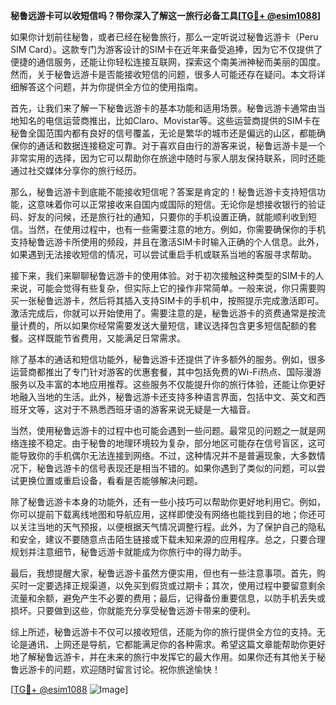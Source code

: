 **秘鲁远游卡可以收短信吗？带你深入了解这一旅行必备工具[[TG💪+ @esim1088](https://t.me/s/esim1088)]**

如果你计划前往秘鲁，或者已经在秘鲁旅行，那么一定听说过秘鲁远游卡（Peru SIM Card）。这款专门为游客设计的SIM卡在近年来备受追捧，因为它不仅提供了便捷的通信服务，还能让你轻松连接互联网，探索这个南美洲神秘而美丽的国度。然而，关于秘鲁远游卡是否能接收短信的问题，很多人可能还存在疑问。本文将详细解答这个问题，并为你提供全方位的使用指南。

首先，让我们来了解一下秘鲁远游卡的基本功能和适用场景。秘鲁远游卡通常由当地知名的电信运营商推出，比如Claro、Movistar等。这些运营商提供的SIM卡在秘鲁全国范围内都有良好的信号覆盖，无论是繁华的城市还是偏远的山区，都能确保你的通话和数据连接稳定可靠。对于喜欢自由行的游客来说，秘鲁远游卡是一个非常实用的选择，因为它可以帮助你在旅途中随时与家人朋友保持联系，同时还能通过社交媒体分享你的旅行经历。

那么，秘鲁远游卡到底能不能接收短信呢？答案是肯定的！秘鲁远游卡支持短信功能，这意味着你可以正常接收来自国内或国际的短信。无论你是想接收银行的验证码、好友的问候，还是旅行社的通知，只要你的手机设置正确，就能顺利收到短信。当然，在使用过程中，也有一些需要注意的地方。例如，你需要确保你的手机支持秘鲁远游卡所使用的频段，并且在激活SIM卡时输入正确的个人信息。此外，如果遇到无法接收短信的情况，可以尝试重启手机或联系当地的客服寻求帮助。

接下来，我们来聊聊秘鲁远游卡的使用体验。对于初次接触这种类型的SIM卡的人来说，可能会觉得有些复杂，但实际上它的操作非常简单。一般来说，你只需要购买一张秘鲁远游卡，然后将其插入支持SIM卡的手机中，按照提示完成激活即可。激活完成后，你就可以开始使用了。需要注意的是，秘鲁远游卡的资费通常是按流量计费的，所以如果你经常需要发送大量短信，建议选择包含更多短信配额的套餐。这样既能节省费用，又能满足日常需求。

除了基本的通话和短信功能外，秘鲁远游卡还提供了许多额外的服务。例如，很多运营商都推出了专门针对游客的优惠套餐，其中包括免费的Wi-Fi热点、国际漫游服务以及丰富的本地应用推荐。这些服务不仅能提升你的旅行体验，还能让你更好地融入当地的生活。此外，秘鲁远游卡还支持多种语言界面，包括中文、英文和西班牙文等，这对于不熟悉西班牙语的游客来说无疑是一大福音。

当然，使用秘鲁远游卡的过程中也可能会遇到一些问题。最常见的问题之一就是网络连接不稳定。由于秘鲁的地理环境较为复杂，部分地区可能存在信号盲区，这可能导致你的手机偶尔无法连接到网络。不过，这种情况并不是普遍现象，大多数情况下，秘鲁远游卡的信号表现还是相当不错的。如果你遇到了类似的问题，可以尝试更换位置或重启设备，看看是否能够解决问题。

除了秘鲁远游卡本身的功能外，还有一些小技巧可以帮助你更好地利用它。例如，你可以提前下载离线地图和导航应用，这样即使没有网络也能找到目的地；你还可以关注当地的天气预报，以便根据天气情况调整行程。此外，为了保护自己的隐私和安全，建议不要随意点击陌生链接或下载未知来源的应用程序。总之，只要合理规划并注意细节，秘鲁远游卡就能成为你旅行中的得力助手。

最后，我想提醒大家，秘鲁远游卡虽然方便实用，但也有一些注意事项。首先，购买时一定要选择正规渠道，以免买到假货或过期卡；其次，使用过程中要留意剩余流量和余额，避免产生不必要的费用；最后，记得备份重要信息，以防手机丢失或损坏。只要做到这些，你就能充分享受秘鲁远游卡带来的便利。

综上所述，秘鲁远游卡不仅可以接收短信，还能为你的旅行提供全方位的支持。无论是通讯、上网还是导航，它都能满足你的各种需求。希望这篇文章能帮助你更好地了解秘鲁远游卡，并在未来的旅行中发挥它的最大作用。如果你还有其他关于秘鲁远游卡的问题，欢迎随时留言讨论。祝你旅途愉快！

[[TG💪+ @esim1088](https://t.me/s/esim1088) ![Image](https://i.postimg.cc/4NQfJmqS/Snipaste-2025-05-13-00-14-12.png)]